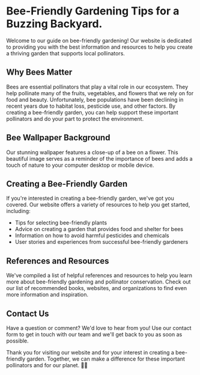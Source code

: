 <!--font:Poppins-->

# Bee-Friendly Gardening Tips for a Buzzing Backyard.

Welcome to our guide on bee-friendly gardening! Our website is dedicated to providing you with the best information and resources to help you create a thriving garden that supports local pollinators.

## Why Bees Matter

Bees are essential pollinators that play a vital role in our ecosystem. They help pollinate many of the fruits, vegetables, and flowers that we rely on for food and beauty. Unfortunately, bee populations have been declining in recent years due to habitat loss, pesticide use, and other factors. By creating a bee-friendly garden, you can help support these important pollinators and do your part to protect the environment.

## Bee Wallpaper Background

Our stunning wallpaper features a close-up of a bee on a flower. This beautiful image serves as a reminder of the importance of bees and adds a touch of nature to your computer desktop or mobile device.

## Creating a Bee-Friendly Garden

If you're interested in creating a bee-friendly garden, we've got you covered. Our website offers a variety of resources to help you get started, including:

- Tips for selecting bee-friendly plants
- Advice on creating a garden that provides food and shelter for bees
- Information on how to avoid harmful pesticides and chemicals
- User stories and experiences from successful bee-friendly gardeners

## References and Resources

We've compiled a list of helpful references and resources to help you learn more about bee-friendly gardening and pollinator conservation. Check out our list of recommended books, websites, and organizations to find even more information and inspiration.

## Contact Us

Have a question or comment? We'd love to hear from you! Use our contact form to get in touch with our team and we'll get back to you as soon as possible.

Thank you for visiting our website and for your interest in creating a bee-friendly garden. Together, we can make a difference for these important pollinators and for our planet. 🐝🌼

<!--

Write me content for website with wallpaper which alt text is:

"A close-up of a bee on a flower"

The name/title of the page should not be 1:1 copy of the alt text but rather a real content of the website which is using this wallpaper.

- Use markdown format 
- Start with heading
- Heading should be short and concise
- The content should look like a real website 
- The website should not be about the wallpaper, wallpaper is just a related background
- Heading should be contain work "wallpaper" or "background"
- Include real sections like references, contact, user stories, etc. use things relevant to the page purpose.
- Feel free to use structure like headings, bullets, numbering, blockquotes, paragraphs, horizontal lines, etc.
- You can use formatting like bold or _italic_
- You can include UTF-8 emojis
- Links should be only #hash anchors (and you can refer to the document itself)
- Do not include images


---


# Bee-Friendly Gardening: Tips for Creating a Buzzing Backyard

Welcome to our guide on creating a bee-friendly garden! Our website is dedicated to providing you with the best information and resources to help you create a beautiful, thriving garden that supports local pollinators. 

## Why Bees Matter

Bees are essential pollinators that play a vital role in our ecosystem. They help pollinate many of the fruits, vegetables, and flowers that we rely on for food and beauty. Unfortunately, bee populations have been declining in recent years due to habitat loss, pesticide use, and other factors. By creating a bee-friendly garden, you can help support these important pollinators and do your part to protect the environment.

## Wallpaper Background

Our stunning wallpaper features a close-up of a bee on a flower. This image serves as a reminder of the beauty and importance of these amazing creatures. It's also a great way to add some natural inspiration to your computer desktop or mobile device.

## Creating a Bee-Friendly Garden

If you're interested in creating a bee-friendly garden, we've got you covered. Our website offers a variety of resources to help you get started, including:

- Tips for selecting bee-friendly plants
- Advice on creating a garden that provides food and shelter for bees
- Information on how to avoid harmful pesticides and chemicals
- User stories and experiences from successful bee-friendly gardeners

## References and Resources

We've compiled a list of helpful references and resources to help you learn more about bee-friendly gardening and pollinator conservation. Check out our list of recommended books, websites, and organizations to find even more information and inspiration.

## Contact Us

Have a question or comment? We'd love to hear from you! Use our contact form to get in touch with our team and we'll get back to you as soon as possible.

Thank you for visiting our website and for your interest in creating a bee-friendly garden. Together, we can make a difference for these important pollinators and for our planet. 🐝🌼


---


Heading is too long, rewrite whole content.


---


# Create a Buzzing Backyard: Tips for Bee-Friendly Gardening

Welcome to our guide on bee-friendly gardening! Our website is dedicated to providing you with the best information and resources to help you create a thriving garden that supports local pollinators.

## Why Bees Matter

Bees are essential pollinators that play a vital role in our ecosystem. They help pollinate many of the fruits, vegetables, and flowers that we rely on for food and beauty. Unfortunately, bee populations have been declining in recent years due to habitat loss, pesticide use, and other factors. By creating a bee-friendly garden, you can help support these important pollinators and do your part to protect the environment.

## Bee Wallpaper Background

Our stunning wallpaper features a close-up of a bee on a flower. This beautiful image serves as a reminder of the importance of bees and adds a touch of nature to your computer desktop or mobile device.

## Creating a Bee-Friendly Garden

If you're interested in creating a bee-friendly garden, we've got you covered. Our website offers a variety of resources to help you get started, including:

- Tips for selecting bee-friendly plants
- Advice on creating a garden that provides food and shelter for bees
- Information on how to avoid harmful pesticides and chemicals
- User stories and experiences from successful bee-friendly gardeners

## References and Resources

We've compiled a list of helpful references and resources to help you learn more about bee-friendly gardening and pollinator conservation. Check out our list of recommended books, websites, and organizations to find even more information and inspiration.

## Contact Us

Have a question or comment? We'd love to hear from you! Use our contact form to get in touch with our team and we'll get back to you as soon as possible.

Thank you for visiting our website and for your interest in creating a bee-friendly garden. Together, we can make a difference for these important pollinators and for our planet. 🐝🌼


---


Heading is too long, rewrite whole content.


---


# Bee-Friendly Gardening: Tips for a Thriving Garden

Welcome to our guide on bee-friendly gardening! Our website is dedicated to providing you with the best information and resources to help you create a thriving garden that supports local pollinators.

## Why Bees Matter

Bees are essential pollinators that play a vital role in our ecosystem. They help pollinate many of the fruits, vegetables, and flowers that we rely on for food and beauty. Unfortunately, bee populations have been declining in recent years due to habitat loss, pesticide use, and other factors. By creating a bee-friendly garden, you can help support these important pollinators and do your part to protect the environment.

## Bee Wallpaper Background

Our stunning wallpaper features a close-up of a bee on a flower. This beautiful image serves as a reminder of the importance of bees and adds a touch of nature to your computer desktop or mobile device.

## Creating a Bee-Friendly Garden

If you're interested in creating a bee-friendly garden, we've got you covered. Our website offers a variety of resources to help you get started, including:

- Tips for selecting bee-friendly plants
- Advice on creating a garden that provides food and shelter for bees
- Information on how to avoid harmful pesticides and chemicals
- User stories and experiences from successful bee-friendly gardeners

## References and Resources

We've compiled a list of helpful references and resources to help you learn more about bee-friendly gardening and pollinator conservation. Check out our list of recommended books, websites, and organizations to find even more information and inspiration.

## Contact Us

Have a question or comment? We'd love to hear from you! Use our contact form to get in touch with our team and we'll get back to you as soon as possible.

Thank you for visiting our website and for your interest in creating a bee-friendly garden. Together, we can make a difference for these important pollinators and for our planet. 🐝🌼


---


Heading is too long, rewrite whole content.


---


# Create a Buzzing Backyard: Tips for Bee-Friendly Gardening

Welcome to our guide on bee-friendly gardening! Our website is dedicated to providing you with the best information and resources to help you create a thriving garden that supports local pollinators.

## Why Bees Matter

Bees are essential pollinators that play a vital role in our ecosystem. They help pollinate many of the fruits, vegetables, and flowers that we rely on for food and beauty. Unfortunately, bee populations have been declining in recent years due to habitat loss, pesticide use, and other factors. By creating a bee-friendly garden, you can help support these important pollinators and do your part to protect the environment.

## Bee Wallpaper Background

Our stunning wallpaper features a close-up of a bee on a flower. This beautiful image serves as a reminder of the importance of bees and adds a touch of nature to your computer desktop or mobile device.

## Creating a Bee-Friendly Garden

If you're interested in creating a bee-friendly garden, we've got you covered. Our website offers a variety of resources to help you get started, including:

- Tips for selecting bee-friendly plants
- Advice on creating a garden that provides food and shelter for bees
- Information on how to avoid harmful pesticides and chemicals
- User stories and experiences from successful bee-friendly gardeners

## References and Resources

We've compiled a list of helpful references and resources to help you learn more about bee-friendly gardening and pollinator conservation. Check out our list of recommended books, websites, and organizations to find even more information and inspiration.

## Contact Us

Have a question or comment? We'd love to hear from you! Use our contact form to get in touch with our team and we'll get back to you as soon as possible.

Thank you for visiting our website and for your interest in creating a bee-friendly garden. Together, we can make a difference for these important pollinators and for our planet. 🐝🌼


---


Write me a Google font which is best fitting for the website.

Pick from the list:
- Great Vibes
- IBM Plex Sans
- Lato
- Montserrat
- Futura
- Roboto
- Open Sans
- Dancing Script
- Barlow Condensed
- Alegreya
- Inter
- Poppins
- Lobster
- Playfair Display
- Exo 2
- Orbitron
- Raleway


Write just the font name nothing else.


---


Poppins

-->
